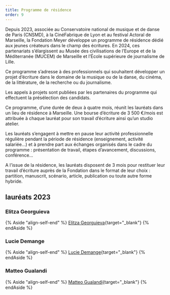 ```yaml
---
title: Programme de résidence
order: 9
---
```


Depuis 2023, associée au Conservatoire national de musique et de danse de Paris (CNSMD), à la CinéFabrique de Lyon et au festival Actoral de Marseille, la Fondation Meyer développe un programme de résidence dédié aux jeunes créateurs dans le champ des écritures. En 2024, ces partenariats s’élargissent au Musée des civilisations de l’Europe et de la Méditerranée (MUCEM) de Marseille et l’École supérieure de journalisme de Lille.

Ce programme s’adresse à des professionnels qui souhaitent développer un projet d’écriture dans le domaine de la musique ou de la danse, du cinéma, de la littérature, de la recherche ou du journalisme.

Les appels à projets sont publiées par les partenaires du programme qui effectuent la présélection des candidats.

Ce programme, d’une durée de deux à quatre mois, réunit les lauréats dans un lieu de résidence à Marseille. Une bourse d’écriture de 3 500 €/mois  est attribuée à chaque lauréat pour son travail d’écriture ainsi qu’un studio atelier.

Les lauréats s’engagent à mettre en pause leur activité professionnelle régulière pendant la période de résidence (enseignement, activité salariée...) et à prendre part aux échanges organisés dans le cadre du programme : présentation de travail, étapes d’avancement, discussions, conférence...

A l’issue de la résidence, les lauréats disposent de 3 mois pour restituer leur travail d’écriture auprès de la Fondation dans le format de leur choix : partition, manuscrit, scénario, article, publication ou toute autre forme hybride.

## lauréats 2023

### <span>Elitza Georguieva</span>
{% Aside "align-self-end" %}
  [Elitza Georguieva](/actualites/elitza-gueorguieva,-ou-la-langue-en-jeu){target="_blank"}
{% endAside %}

### <span>Lucie Demange</span>
{% Aside "align-self-end" %}
  [Lucie Demange](/actualites/lucie-demange,-ou-le-regard-fluide){target="_blank"}
{% endAside %}

### <span>Matteo Gualandi</span>
{% Aside "align-self-end" %}
  [Matteo Gualandi](/actualites/matteo-gualandi,-ou-le-plaisir-de-la-composition/){target="_blank"}
{% endAside %}
